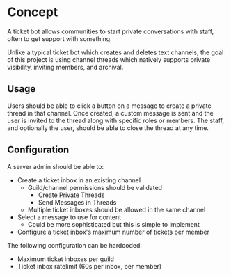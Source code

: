 # Concept

A ticket bot allows communities to start private conversations with staff,
often to get support with something.

Unlike a typical ticket bot which creates and deletes text channels,
the goal of this project is using channel threads which natively supports
private visibility, inviting members, and archival.

## Usage

Users should be able to click a button on a message to create a private thread
in that channel. Once created, a custom message is sent and the user is invited
to the thread along with specific roles or members. The staff, and optionally
the user, should be able to close the thread at any time.

## Configuration

A server admin should be able to:

- Create a ticket inbox in an existing channel
  - Guild/channel permissions should be validated
    - Create Private Threads
    - Send Messages in Threads
  - Multiple ticket inboxes should be allowed in the same channel
- Select a message to use for content
  - Could be more sophisticated but this is simple to implement
- Configure a ticket inbox's maximum number of tickets per member

The following configuration can be hardcoded:

- Maximum ticket inboxes per guild
- Ticket inbox ratelimit (60s per inbox, per member)
